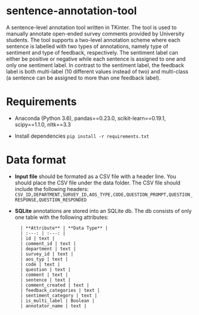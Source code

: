 # sentence-annotation-tool
A sentence-level annotation tool written in TKinter. 
The tool is used to manually annotate open-ended survey comments provided by University students. 
The tool supports a two-level annotation scheme where each sentence is labelled with two types of annotations, namely type of sentiment and type of feedback, respectively. 
The sentiment label can either be positive or negative while each sentence is assigned to one and only one sentiment label. 
In contrast to the sentiment label, the feedback label is both multi-label (10 different values instead of two) 
and multi-class (a sentence can be assigned to more than one feedback label).  

# Requirements
* Anaconda (Python 3.6), pandas==0.23.0, scikit-learn==0.19.1, scipy==1.1.0, nltk==3.3


* Install dependencies `pip install -r requirements.txt`


# Data format 

* **Input file** should be formated as a CSV file with a header line. You should place the CSV file under the data folder. The CSV file should include the following headers:
`CSV_ID,DEPARTMENT,SURVEY_ID,AOS_TYPE,CODE,QUESTION_PROMPT,QUESTION_RESPONSE,QUESTION_RESPONDED`

* **SQLite** annotations are stored into an SQLite db. The db consists of only one table with the following attributes:

        | **Attribute** | **Data Type** |
        | :---: | :---: |
        | id | text |
        | comment_id | text |
        | department | text |
        | survey_id | text |
        | aos_typ | text |
        | code | text |
        | question | text |
        | comment | text |
        | sentence | text |
        | comment_created | text |
        | feedback_categories | text |
        | sentiment_category | text |
        | is_multi_label | Boolean |
        | annotator_name | text |
    

 